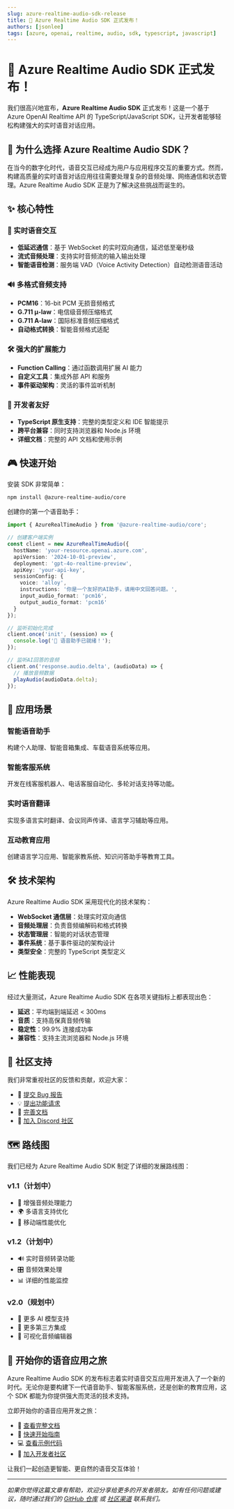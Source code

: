 ```yaml
---
slug: azure-realtime-audio-sdk-release
title: 🎉 Azure Realtime Audio SDK 正式发布！
authors: [jsonlee]
tags: [azure, openai, realtime, audio, sdk, typescript, javascript]
---
```


# 🎉 Azure Realtime Audio SDK 正式发布！

我们很高兴地宣布，**Azure Realtime Audio SDK** 正式发布！这是一个基于 Azure OpenAI Realtime API 的 TypeScript/JavaScript SDK，让开发者能够轻松构建强大的实时语音对话应用。


## 🚀 为什么选择 Azure Realtime Audio SDK？

在当今的数字化时代，语音交互已经成为用户与应用程序交互的重要方式。然而，构建高质量的实时语音对话应用往往需要处理复杂的音频处理、网络通信和状态管理。Azure Realtime Audio SDK 正是为了解决这些挑战而诞生的。

## ✨ 核心特性

### 🎤 实时语音交互
- **低延迟通信**：基于 WebSocket 的实时双向通信，延迟低至毫秒级
- **流式音频处理**：支持实时音频流的输入输出处理
- **智能语音检测**：服务端 VAD（Voice Activity Detection）自动检测语音活动

### 🔊 多格式音频支持
- **PCM16**：16-bit PCM 无损音频格式
- **G.711 μ-law**：电信级音频压缩格式
- **G.711 A-law**：国际标准音频压缩格式
- **自动格式转换**：智能音频格式适配

### 🛠️ 强大的扩展能力
- **Function Calling**：通过函数调用扩展 AI 能力
- **自定义工具**：集成外部 API 和服务
- **事件驱动架构**：灵活的事件监听机制

### 🎯 开发者友好
- **TypeScript 原生支持**：完整的类型定义和 IDE 智能提示
- **跨平台兼容**：同时支持浏览器和 Node.js 环境
- **详细文档**：完整的 API 文档和使用示例

## 🎮 快速开始

安装 SDK 非常简单：

```bash
npm install @azure-realtime-audio/core
```

创建你的第一个语音助手：

```typescript
import { AzureRealTimeAudio } from '@azure-realtime-audio/core';

// 创建客户端实例
const client = new AzureRealTimeAudio({
  hostName: 'your-resource.openai.azure.com',
  apiVersion: '2024-10-01-preview',
  deployment: 'gpt-4o-realtime-preview',
  apiKey: 'your-api-key',
  sessionConfig: {
    voice: 'alloy',
    instructions: '你是一个友好的AI助手，请用中文回答问题。',
    input_audio_format: 'pcm16',
    output_audio_format: 'pcm16'
  }
});

// 监听初始化完成
client.once('init', (session) => {
  console.log('🎉 语音助手已就绪！');
});

// 监听AI回答的音频
client.on('response.audio.delta', (audioData) => {
  // 播放音频数据
  playAudio(audioData.delta);
});
```

## 🎯 应用场景

### 智能语音助手
构建个人助理、智能音箱集成、车载语音系统等应用。

### 智能客服系统
开发在线客服机器人、电话客服自动化、多轮对话支持等功能。

### 实时语音翻译
实现多语言实时翻译、会议同声传译、语言学习辅助等应用。

### 互动教育应用
创建语言学习应用、智能家教系统、知识问答助手等教育工具。

## 🛠️ 技术架构

Azure Realtime Audio SDK 采用现代化的技术架构：

- **WebSocket 通信层**：处理实时双向通信
- **音频处理层**：负责音频编解码和格式转换
- **状态管理层**：智能的对话状态管理
- **事件系统**：基于事件驱动的架构设计
- **类型安全**：完整的 TypeScript 类型定义

## 📈 性能表现

经过大量测试，Azure Realtime Audio SDK 在各项关键指标上都表现出色：

- **延迟**：平均端到端延迟 < 300ms
- **音质**：支持高保真音频传输
- **稳定性**：99.9% 连接成功率
- **兼容性**：支持主流浏览器和 Node.js 环境

## 🤝 社区支持

我们非常重视社区的反馈和贡献，欢迎大家：

- 🐛 [提交 Bug 报告](https://github.com/JsonLee12138/azure-realtime-audio-sdk/issues)
- 💡 [提出功能请求](https://github.com/JsonLee12138/azure-realtime-audio-sdk/issues)
- 📖 [完善文档](https://github.com/JsonLee12138/azure-realtime-audio-sdk/pulls)
- 💬 [加入 Discord 社区](https://discord.gg/666U6JTCQY)

## 🗺️ 路线图

我们已经为 Azure Realtime Audio SDK 制定了详细的发展路线图：

### v1.1（计划中）
- 🎵 增强音频处理能力
- 🌍 多语言支持优化
- 📱 移动端性能优化

### v1.2（计划中）
- 🔊 实时音频转录功能
- 🎛️ 音频效果处理
- 📊 详细的性能监控

### v2.0（规划中）
- 🤖 更多 AI 模型支持
- 🔗 更多第三方集成
- 🎨 可视化音频编辑器

## 🎉 开始你的语音应用之旅

Azure Realtime Audio SDK 的发布标志着实时语音交互应用开发进入了一个新的时代。无论你是要构建下一代语音助手、智能客服系统，还是创新的教育应用，这个 SDK 都能为你提供强大而灵活的技术支持。

立即开始你的语音应用开发之旅：

- 📖 [查看完整文档](/docs/intro)
- 🚀 [快速开始指南](/docs/getting-started/quick-start)
- 💻 [查看示例代码](/docs/guides/voice-assistant)
- 🤝 [加入开发者社区](https://discord.gg/666U6JTCQY)

让我们一起创造更智能、更自然的语音交互体验！

---

*如果你觉得这篇文章有帮助，欢迎分享给更多的开发者朋友。如有任何问题或建议，随时通过我们的 [GitHub 仓库](https://github.com/JsonLee12138/azure-realtime-audio-sdk) 或 [社区渠道](https://discord.gg/666U6JTCQY) 联系我们。* 